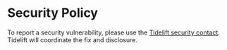 # Security Policy

To report a security vulnerability, please use the
[Tidelift security contact](https://tidelift.com/security). Tidelift will
coordinate the fix and disclosure.
